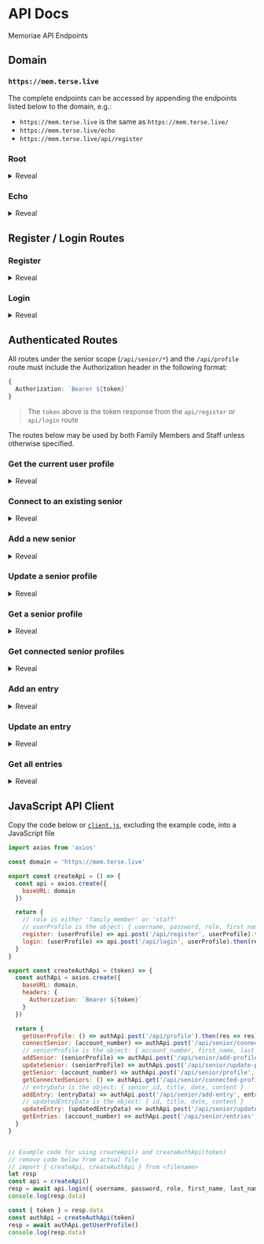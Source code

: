 # API Docs
Memoriae API Endpoints


## Domain
### `https://mem.terse.live`
The complete endpoints can be accessed by appending the endpoints listed below to the domain, e.g.:
* `https://mem.terse.live` is the same as `https://mem.terse.live/`
* `https://mem.terse.live/echo`
* `https://mem.terse.live/api/register`


### Root
<details>
  <summary>Reveal</summary>

  ### `GET /`
  * Response `"Hello"`
</details>


### Echo
<details>
  <summary>Reveal</summary>

  ### `POST /echo`
  * Data `Any data`
  * Response `"Received: <Any data>!"`
</details>


## Register / Login Routes


### Register
<details>
  <summary>Reveal</summary>

  ### `POST /api/register`
  * Data
  ```ts
  {
    username: string,
    password: string,
    role: "family_member" | "staff",
    first_name: string,
    last_name: string,
  }
  ````
  > role is either `"family_member"` or `"staff"`

  * Response
  ```ts
  {
    message: string,
    token: string,
    status: boolean
  }
  ```
</details>


### Login
<details>
  <summary>Reveal</summary>

  ### `POST /api/login`
  * Data
  ```ts
  {
    username: string,
    password: string,
    role: "family_member" | "staff"
  }
  ````
  > role is either `"family_member"` or `"staff"`

  * Response
  ```ts
  {
    message: string,
    token: string,
    status: boolean
  }
  ```
</details>


## Authenticated Routes
All routes under the senior scope (`/api/senior/*`) and the `/api/profile` route must include the Authorization header in the following format:
```ts
{
  Authorization: `Bearer ${token}`
}
```
> The `token` above is the token response from the `api/register` or `api/login` route

The routes below may be used by both Family Members and Staff unless otherwise specified.

### Get the current user profile
<details>
  <summary>Reveal</summary>

  ### `POST /api/profile`
  * Headers `Authorization`

  * Response
  ```ts
  {
    message: string,
    profile: object,
    status: boolean
  }
  ```
</details>


### Connect to an existing senior
<details>
  <summary>Reveal</summary>

  ### `POST /api/senior/connect`
  * Headers `Authorization`
  * Data
  ```ts
  {
    account_number: number
  }
  ````
  > `account_number` is a 5 digit number

  * Response
  ```ts
  {
    message: string,
    account_number: number,
    senior_profile: object,
    status: boolean
  }
  ```
</details>


### Add a new senior
<details>
  <summary>Reveal</summary>

  ### `POST /api/senior/add-profile`
  * Role `family_member`
  * Headers `Authorization`
  * Data
  ```ts
  {
    account_number: number,
    first_name: string,
    last_name: string,
    birth_date: string,
    profile_picture: string,
    bio: string,
    likes: string,
    dislikes: string
  }
  ````
  > `account_number` is a 5 digit number

  > `birth_date` is a string in the format `YYYY-MM-DDThh:mm:ssTZD` e.g. `2020-11-11T20:15:24+00:00`

  > `likes` and `dislikes` are comma-separated strings e.g. "Fruit,Hiking,Reading"

  * Response
  ```ts
  {
    message: string,
    senior_profile: object,
    status: boolean
  }
  ```
</details>


### Update a senior profile
<details>
  <summary>Reveal</summary>

  ### `POST /api/senior/update-profile`
  * Role `family_member`
  * Headers `Authorization`
  * Data
  ```ts
  {
    account_number: number,
    first_name: string,
    last_name: string,
    birth_date: string,
    profile_picture: string,
    bio: string,
    likes: string,
    dislikes: string
  }
  ````
  > `account_number` is a 5 digit number

  > `birth_date` is a string in the format `YYYY-MM-DDThh:mm:ssTZD` e.g. `2020-11-11T20:15:24+00:00`

  > `likes` and `dislikes` are comma-separated strings e.g. "Fruit,Hiking,Reading"

  * Response
  ```ts
  {
    message: string,
    senior_profile: object,
    status: boolean
  }
  ```
</details>


### Get a senior profile
<details>
  <summary>Reveal</summary>

  ### `POST /api/senior/profile`
  * Headers `Authorization`
  * Data
  ```ts
  {
    account_number: number
  }
  ```
  > `account_number` is a 5 digit number

  * Response
  ```ts
  {
    id: number,
    first_name: string,
    last_name: string,
    birth_date: string,
    profile_picture: string,
    bio: string,
    likes: string,
    dislikes: string,
    last_update: string,
    created_at: string
  }
  ```
</details>


### Get connected senior profiles
<details>
  <summary>Reveal</summary>

  ### `GET /api/senior/connected-profiles`
  * Headers `Authorization`

  * Response
  ```ts
  [
    {
      id: number,
      first_name: string,
      last_name: string,
      birth_date: string,
      profile_picture: string,
      bio: string,
      likes: string,
      dislikes: string,
      last_update: string,
      created_at: string
    }
  ]
  ```
</details>


### Add an entry
<details>
  <summary>Reveal</summary>

  ### `POST /api/senior/add-entry`
  * Role `family_member`
  * Headers `Authorization`
  * Data
  ```ts
  {
    senior_id: number,
    title: string,
    date: string,
    content: string
  }
  ```
  > `senior_id` is the Account Number

  * Response
  ```ts
  {
    message: string,
    entry_id: number,
    status: boolean
  }
  ```
</details>


### Update an entry
<details>
  <summary>Reveal</summary>

  ### `POST /api/senior/update-entry`
  * Role `family_member`
  * Headers `Authorization`
  * Data
  ```ts
  {
    id: number,
    title: string,
    date: string,
    content: string
  }
  ```
  > `id` is the `entry_id`

  * Response
  ```ts
  {
    message: string,
    entry_id: number,
    status: boolean
  }
  ```
</details>


### Get all entries
<details>
  <summary>Reveal</summary>

  ### `POST /api/senior/entries`
  * Headers `Authorization`
  * Data
  ```ts
  {
    account_number: number
  }
  ```
  > `account_number` is the senior's Account Number

  * Response
  ```ts
  [
    {
      id: number,
      title: string,
      date: string,
      content: string,
      last_update: string,
      created_at: string,
      family_member_id: number,
      senior_id: number
    }
  ]
  ```
  > `senior_id` is the Account Number
</details>


## JavaScript API Client
Copy the code below or [`client.js`](client.js), excluding the example code, into a JavaScript file
```js
import axios from 'axios'

const domain = 'https://mem.terse.live'

export const createApi = () => {
  const api = axios.create({
    baseURL: domain
  })

  return {
    // role is either 'family_member' or 'staff'
    // userProfile is the object: { username, password, role, first_name, last_name }
    register: (userProfile) => api.post('/api/register', userProfile).then(res => res).catch(err => err),
    login: (userProfile) => api.post('/api/login', userProfile).then(res => res).catch(err => err)
  }
}

export const createAuthApi = (token) => {
  const authApi = axios.create({
    baseURL: domain,
    headers: {
      Authorization: `Bearer ${token}`
    }
  })

  return {
    getUserProfile: () => authApi.post('/api/profile').then(res => res).catch(err => err),
    connectSenior: (account_number) => authApi.post('/api/senior/connect', { account_number }).then(res => res).catch(err => err),
    // seniorProfile is the object: { account_number, first_name, last_name, birth_date, profile_picture, bio, likes, dislikes }
    addSenior: (seniorProfile) => authApi.post('/api/senior/add-profile', seniorProfile).then(res => res).catch(err => err),
    updateSenior: (seniorProfile) => authApi.post('/api/senior/update-profile', seniorProfile).then(res => res).catch(err => err),
    getSenior: (account_number) => authApi.post('/api/senior/profile', { account_number }).then(res => res).catch(err => err),
    getConnectedSeniors: () => authApi.get('/api/senior/connected-profiles').then(res => res).catch(err => err),
    // entryData is the object: { senior_id, title, date, content }
    addEntry: (entryData) => authApi.post('/api/senior/add-entry', entryData).then(res => res).catch(err => err),
    // updatedEntryData is the object: { id, title, date, content }
    updateEntry: (updatedEntryData) => authApi.post('/api/senior/update-entry', updatedEntryData).then(res => res).catch(err => err),
    getEntries: (account_number) => authApi.post('/api/senior/entries', { account_number }).then(res => res).catch(err => err)
  }
}


// Example code for using createApi() and createAuthApi(token)
// remove code below from actual file
// import { createApi, createAuthApi } from <filename>
let resp
const api = createApi()
resp = await api.login({ username, password, role, first_name, last_name })
console.log(resp.data)

const { token } = resp.data
const authApi = createAuthApi(token)
resp = await authApi.getUserProfile()
console.log(resp.data)
```
